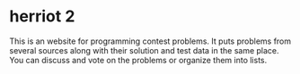 # herriot 2
This is an website for programming contest problems. It puts problems from several sources along with their solution and test data in the same place. You can discuss and vote on the problems or organize them into lists.

